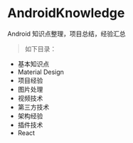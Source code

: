 # AndroidKnowledge
Android 知识点整理，项目总结，经验汇总

> 如下目录：

* 基本知识点
* Material Design
* 项目经验
* 图片处理
* 视频技术
* 第三方技术
* 架构经验
* 插件技术
* React
